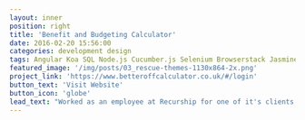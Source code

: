 ```yaml
---
layout: inner
position: right
title: 'Benefit and Budgeting Calculator'
date: 2016-02-20 15:56:00
categories: development design
tags: Angular Koa SQL Node.js Cucumber.js Selenium Browserstack Jasmine Protractor
featured_image: '/img/posts/03_rescue-themes-1130x864-2x.png'
project_link: 'https://www.betteroffcalculator.co.uk/#/login'
button_text: 'Visit Website'
button_icon: 'globe'
lead_text: "Worked as an employee at Recurship for one of it's clients Policy In Practice as a Software Developer. Was responsible for writing automated unit end to end tests, adding features and fixes, working in weekly sprints."
---
```

